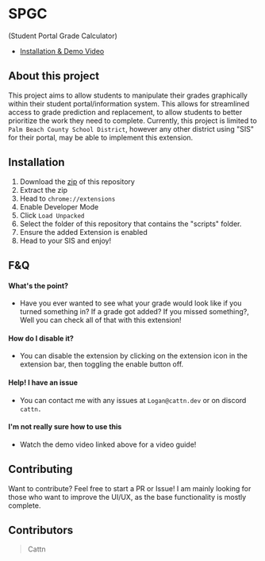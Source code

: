 # SPGC
(Student Portal Grade Calculator)

- [Installation & Demo Video](https://drive.google.com/file/d/1V3zMZSDiG_BGtANtmWf7NdZU4YMp4b59/view?usp=sharing)

## About this project
This project aims to allow students to manipulate their grades graphically within their student portal/information system. This allows for streamlined access to grade prediction and replacement, to allow students to better prioritize the work they need to complete. Currently, this project is limited to ``Palm Beach County School District``, however any other district using "SIS" for their portal, may be able to implement this extension.

## Installation
1. Download the [zip](https://github.com/Cattn/SPGC/archive/refs/heads/main.zip) of this repository
2. Extract the zip
3. Head to ``chrome://extensions``
4. Enable Developer Mode
5. Click ``Load Unpacked``
6. Select the folder of this repository that contains the "scripts" folder.
7. Ensure the added Extension is enabled
8. Head to your SIS and enjoy!

## F&Q
#### What's the point?
- Have you ever wanted to see what your grade would look like if you turned something in? If a grade got added? If you missed something?, Well you can check all of that with this extension!
#### How do I disable it?
- You can disable the extension by clicking on the extension icon in the extension bar, then toggling the enable button off.

#### Help! I have an issue
- You can contact me with any issues at ``Logan@cattn.dev`` or on discord ``cattn.``

#### I'm not really sure how to use this
- Watch the demo video linked above for a video guide!

## Contributing
Want to contribute? Feel free to start a PR or Issue! I am mainly looking for those who want to improve the UI/UX, as the base functionality is mostly complete.

## Contributors
> Cattn
